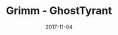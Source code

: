 ---
layout: artPost
title:  Grimm - GhostTyrant
date:   2017-11-04

artTitle: Grimm
artDesc: Fanart - Hollow Knight
artYear: 2017
artPath: /assets/fullsize/fullsize_grimm.png
artThumb: /assets/thumbnails/thumb_grimm.png
artTwitter: https://twitter.com/GhostTyrant/status/928341195486580736
artMastodon: https://mastodon.art/@GhostTyrant

tags: polished
---